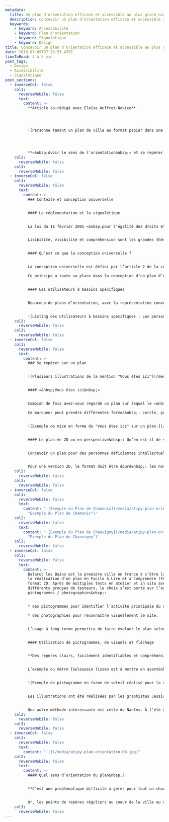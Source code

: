 ```yaml
---
metadata:
  title: Un plan d’orientation efficace et accessible au plus grand nombre
  description: Concevoir un plan d’orientation efficace et accessible au plus grand nombre
  keywords:
    - keyword: Accessibilité
    - keyword: Plan d'orientation
    - keyword: Signalétique
    - keyword: Design
title: Concevoir un plan d’orientation efficace et accessible au plus grand nombre
date: 2018-07-09T07:26:53.470Z
timeToRead: 4 à 5 min
post_tags:
  - Design
  - Accessibilité
  - Signalétique
post_sections:
  - inverseCol: false
    col1:
      reverseMobile: false
      text:
        content: >-
          **Article co-rédigé avec Eloïse Auffret-Novice**




          ![Personne tenant un plan de ville au format papier dans une main et dans l'autre main son smartphone](/media/atipy-plan-orientation-01.jpg "Source : www.stiftung-ettersberg.de")




          **«&nbsp;Avoir le sens de l’orientation&nbsp;» et se repérer dans un lieu inconnu n’est pas chose évidente pour tout le monde. La signalétique et les plans d’orientation sont des outils d’aide à l’orientation. Mais sont-ils compris par tous&nbsp;?**
    col2:
      reverseMobile: false
    col3:
      reverseMobile: false
  - inverseCol: false
    col1:
      reverseMobile: false
      text:
        content: >-
          ### Contexte et conception universelle


          #### La réglementation et la signalétique


          La loi du 11 février 2005 «&nbsp;pour l’égalité des droits et des chances, la participation et la citoyenneté des personnes handicapées&nbsp;» prend en compte la question d’orientation afin de permettre à l’usager une meilleure autonomie dans ses déplacements.


          Lisibilité, visibilité et compréhension sont les grandes thématiques concernant la signalétique d’orientation. Au delà des normes, une signalétique lisible et efficace est utile à tous et participe à un meilleur confort d’usage.


          #### Qu’est ce que la conception universelle ?


          La conception universelle est défini par l’article 2 de la convention de l’ONU relative aux droits des personnes handicapées, comme «&nbspconception de produits, d’équipements, de programmes et de services qui puissent être utilisés par tous, dans toute la mesure possible, sans nécessiter ni adaptation ni conception spéciale&nbsp;».

          Ce principe a toute sa place dans la conception d’un plan d’orientation. Cela implique une réelle réflexion sur le choix des couleurs (personnes malvoyantes, daltonisme…), des typographies, des éléments de repères, de la perspective, des éléments en relief…


          #### Les utilisateurs à besoins spécifiques


          Beaucoup de plans d’orientation, avec la représentation conventionnelle que nous faisons de l’espace, ne sont pas compris par tous les utilisateurs. Les personnes de langues et de cultures étrangères n’ont pas les mêmes repères linguistiques ou spatiaux. Les personnes déficientes intellectuelles peuvent avoir des difficultés à se représenter l’espace. La lecture d’un plan en vue de haut peut s’avérer compliquée. Les personnes âgées peuvent cumuler différents handicaps comme une baisse de la vue, une difficulté à se repérer et s’orienter…


          ![Listing des utilisateurs à besoins spécifiques : Les personnes de langue étrangère, les personnes en situation de handicap moteur, les personnes en situation de handicap mental, visuel ou auditif, les familles et les personnes âgées](/media/atipy-plan-orientation-02.jpg)
    col2:
      reverseMobile: false
    col3:
      reverseMobile: false
  - inverseCol: false
    col1:
      reverseMobile: false
      text:
        content: >-
          ### Se repérer sur un plan


          ![Plusieurs illustrations de la mention "Vous êtes ici"](/media/atipy-plan-orientation-03.jpg)


          #### «&nbsp;Vous êtes ici&nbsp;»


          Combien de fois avez-vous regardé un plan sur lequel le «&nbsp;Vous êtes ici&nbsp;» ne figurait pas&nbsp;? Il est alors bien difficile de s’orienter lorsqu’on ne sait pas où l’on se trouve&nbsp;! Amis graphistes, concepteurs et designers, ne l’oubliez pas&nbsp;! Votre plan perdrait tout son sens.

          Ce marqueur peut prendre différentes formes&nbsp;: cercle, point, flèche, étoile… Souvent de couleur rouge, celle-ci permet d’attirer le regard et d’obtenir un bon contraste.


          ![Exemple de mise en forme du "Vous êtes ici" sur un plan.](/media/atipy-plan-orientation-04.jpg)


          #### Le plan en 2D ou en perspective&nbsp;: Qu’en est-il de sa compréhension&nbsp;?


          Concevoir un plan pour des personnes déficientes intellectuelles, dyspraxiques ou ayant des difficultés cognitives est un vrai challenge. Ces personnes ayant des difficultés de repérage et de mémorisation, il convient d’être très précis lors de la conception d’un plan qu’il soit en 2D ou en perspective. Cette dernière version est intéressante mais semble plus adaptée au sein d’un bâtiment qu’à l’échelle d’une ville. En effet, le plan en perspective a l’avantage de se rapprocher de la réalité. Cependant, cela implique d’avoir beaucoup d’éléments à inclure avec le risque que cela devienne incompréhensible pour un plan urbain.


          Pour une version 2D, le format doit être épuré&nbsp;: les noms des rues doivent être clairement lisibles et les sites importants visibles et identifiables.
    col2:
      reverseMobile: false
    col3:
      reverseMobile: false
  - inverseCol: false
    col1:
      reverseMobile: false
      text:
        content: '![Exemple du Plan de Chamonix](/media/atipy-plan-orientation-05.jpg
          "Exemple du Plan de Chamonix")'
    col2:
      reverseMobile: false
      text:
        content: '![Exemple du Plan de Chauvigny](/media/atipy-plan-orientation-06.jpg
          "Exemple du Plan de Chauvigny")'
    col3:
      reverseMobile: false
  - inverseCol: false
    col1:
      reverseMobile: false
      text:
        content: >-
          Balaruc les Bains est la première ville en France à s’être lancée dans
          la réalisation d’un plan en Facile à Lire et à Comprendre (FALC) au
          format 2D. Après de multiples tests en atelier et in situ avec
          différents groupes de testeurs, le choix s’est porté sur l’association
          pictogrammes / photographies&nbsp;:


          * des pictogrammes pour identifier l’activité principale du site touristique (musée, jardin..)

          * des photographies pour reconnaître visuellement le site.


          L’usage à long terme permettra de faire évoluer le plan selon les retours d’expérience.


          #### Utilisation de pictogrammes, de visuels et fléchage


          **Des repères clairs, facilement identifiables et compréhensibles rapidement sont nécessaires pour permettre à l’usager de s’orienter et éviter tout stress.**


          L’exemple du métro Toulousain Tisséo est à mettre en avant&nbsp;: afin de permettre un meilleur repérage, des dessins simples ont été conçus pour chacune des stations avec pour objectif de faciliter les déplacements de l’ensemble des voyageurs. Ainsi la station «&nbsp;Bellefontaine&nbsp;» a été associée à une fontaine stylisée tandis que la station «&nbsp;Mermoz&nbsp;» est symbolisée par un avion pour faire référence à l’aviateur Jean Mermoz.


          ![Exemple de pictogramme en forme de soleil réalisé pour la station Arènes](/media/atipy-plan-orientation-07.jpg)


          Les illustrations ont été réalisées par les graphistes Jessica Paradis et  Lara Clerc. Elles ont été soumises pour avis à des associations de personnes en situation de handicap mental et à des spécialistes de la santé. Les visuels ont été modifiés dans le cas de remarques de la part des personnes interrogées.


          Une autre méthode intéressante est celle de Nantes. À l’été 2017, la ville a placé des œuvres d’artistes contemporains sur l’ensemble de la cité. Une ligne verte au sol guidait le passant d’une œuvre à l’autre. Cette idée de fil d’Ariane, ponctué par des arrêts identifiés, pourrait être reprise dans un cadre touristique et offrir ainsi un chemin rassurant à des usagers ayant peu de repères. Il pourrait être complété par un support papier ou numérique.
    col2:
      reverseMobile: false
    col3:
      reverseMobile: false
  - inverseCol: false
    col1:
      reverseMobile: false
      text:
        content: "![](/media/atipy-plan-orientation-08.jpg)"
    col2:
      reverseMobile: false
      text:
        content: >-
          #### Quel sens d’orientation du plan&nbsp;?


          **C’est une problématique difficile à gérer pour tout un chacun. Qui ne s’est jamais retrouvé à tourner son plan dans tous les sens pour arriver à déterminer son emplacement et se diriger dans un espace**&nbsp;**?**


          Or, les points de repères réguliers au coeur de la ville ou dans un bâtiment permettent de se situer sur un plan imprimé. Aujourd’hui, seul le numérique avec GPS intégré permet de pallier aux difficultés d’orientation en proposant les deux alternatives.
    col3:
      reverseMobile: false
---
```

